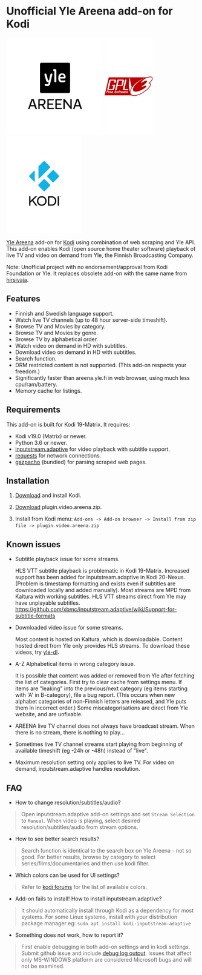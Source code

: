 # Unofficial Yle Areena add-on for Kodi
[![Yle logo](images/yle.png)](https://areena.yle.fi/tv)
[![GPLv3 logo](images/gplv3.png)](https://gnu.org/licenses/gpl-3.0)
[![Kodi logo](images/kodi.png)](https://kodi.tv)

[Yle Areena](https://areena.yle.fi/tv) add-on for [Kodi](https://github.com/xbmc/xbmc) using combination of web scraping and Yle API. 
This add-on enables Kodi (open source home theater software) playback of live TV and video on demand from Yle, the Finnish Broadcasting Company.

Note: Unofficial project with no endorsement/approval from Kodi Foundation or Yle. It replaces obsolete add-on with the same name from [hirsivaja](https://github.com/hirsivaja/plugin.video.areena).


## Features
- Finnish and Swedish language support.
- Watch live TV channels (up to 48 hour server-side timeshift).
- Browse TV and Movies by category.
- Browse TV and Movies by genre.
- Browse TV by alphabetical order.
- Watch video on demand in HD with subtitles.
- Download video on demand in HD with subtitles.
- Search function.
- DRM restricted content is not supported. (This add-on respects your freedom.)
- Significantly faster than areena.yle.fi in web browser, using much less cpu/ram/battery.
- Memory cache for listings.


## Requirements
This add-on is built for Kodi 19-Matrix.
It requires:
 - Kodi v19.0 (Matrix) or newer.
 - Python 3.6 or newer.
 - [inputstream.adaptive](https://github.com/xbmc/inputstream.adaptive) for video playback with subtitle support.
 - [requests](https://github.com/psf/requests) for network connections.
 - [gazpacho](https://github.com/maxhumber/gazpacho) (bundled) for parsing scraped web pages.


## Installation

 1. [Download](https://kodi.tv/download/) and install Kodi.

 2. [Download](https://github.com/finnhubb/plugin.video.areena/releases/download/v1.0.0/plugin.video.areena.zip) plugin.video.areena.zip.

 3. Install from Kodi menu: `Add-ons -> Add-on browser -> Install from zip file -> plugin.video.areena.zip`


## Known issues
- Subtitle playback issue for some streams.

  HLS VTT subtitle playback is problematic in Kodi 19-Matrix. Increased support has been added for inputstream.adaptive in Kodi 20-Nexus.
  (Problem is timestamp formatting and exists even if subtitles are downloaded locally and added manually).
  Most streams are MPD from Kaltura with working subtitles. HLS VTT streams direct from Yle may have unplayable subtitles.
  <https://github.com/xbmc/inputstream.adaptive/wiki/Support-for-subtitle-formats>

- Downloaded video issue for some streams.

  Most content is hosted on Kaltura, which is downloadable. Content hosted direct from Yle only provides HLS streams.
  To download these videos, try [yle-dl](https://github.com/aajanki/yle-dl).

- A-Z Alphabetical items in wrong category issue.

  It is possible that content was added or removed from Yle after fetching the list of categories. First try to clear cache from settings menu.
  If items are "leaking" into the previous/next category (eg items starting with 'A' in B-category), file a bug report.
  (This occurs when new alphabet categories of non-Finnish letters are released, and Yle puts them in incorrect order.)
  Some miscategorisations are direct from Yle website, and are unfixable.

- AREENA live TV channel does not always have broadcast stream. When there is no stream, there is nothing to play...

- Sometimes live TV channel streams start playing from beginning of available timeshift (eg -24h or -48h) instead of "live".

- Maximum resolution setting only applies to live TV. For video on demand, inputstream.adaptive handles resolution.



## FAQ
- How to change resolution/subtitles/audio?

>  Open inputstream.adaptive add-on settings and set `Stream Selection` to `Manual`.
>  When video is playing, select desired resolution/subtitles/audio from stream options.

- How to see better search results?

>  Search function is identical to the search box on Yle Areena - not so good.
>  For better results, browse by category to select series/films/documentaries and then use kodi filter.

- Which colors can be used for UI settings?

>  Refer to [kodi forums](https://forum.kodi.tv/showthread.php?tid=210837) for the list of available colors.

- Add-on fails to install! How to install inputstream.adaptive?

>  It should automatically install through Kodi as a dependency for most systems.
>  For some Linux systems, install with your distribution package manager eg:
  `sudo apt install kodi-inputstream-adaptive`

- Something does not work, how to report it?

>  First enable debugging in both add-on settings and in kodi settings.
>  Submit github issue and include [debug log output](https://kodi.wiki/view/Log_file/Easy).
>  Issues that affect only MS-WINDOWS platform are considered Microsoft bugs and will not be examined.

